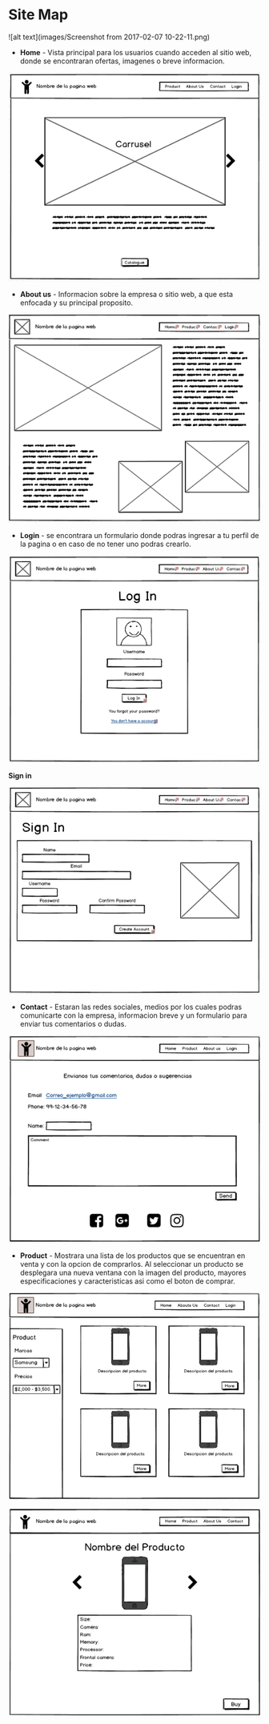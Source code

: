 # Site Map

![alt text](images/Screenshot from 2017-02-07 10-22-11.png)

* **Home** - Vista principal para los usuarios cuando acceden al sitio web, donde se encontraran ofertas, imagenes o breve informacion.

![alt text](images/Home.png)

* **About us** - Informacion sobre la empresa o sitio web, a que esta enfocada y su principal proposito.

![alt text](images/Aboutus.png)

* **Login** - se encontrara un formulario donde podras ingresar a tu perfil de la pagina o en caso de no tener uno podras crearlo.

![alt text](images/Login.png)

**Sign in**

![alt text](images/Signin.png)

* **Contact** - Estaran las redes sociales, medios por los cuales podras comunicarte con la empresa, informacion breve y un formulario para enviar tus comentarios o dudas.

![alt text](images/Contact.png)

* **Product** - Mostrara una lista de los productos que se encuentran en venta y con la opcion de comprarlos. Al seleccionar un producto se desplegara una nueva ventana con la imagen del producto, mayores especificaciones y caracteristicas asi como el boton de comprar.

![alt text](images/Catalogue.png)

![alt text](images/Product.png)
